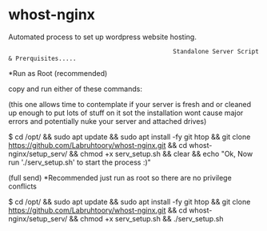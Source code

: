 # whost-nginx
 Automated process to set up wordpress website hosting.
 
 
                                                  Standalone Server Script & Prerquisites.....
 
 *Run as Root (recommended)
 
 copy and run either of these commands:
 
 
(this one allows time to contemplate if your server is fresh and or cleaned up enough to put lots of stuff on it sot the installation wont
cause major errors and potentially nuke your server and attached drives)
 
 $ cd /opt/ && sudo apt update && sudo apt install -fy git htop && git clone https://github.com/Labruhtoory/whost-nginx.git && cd whost-nginx/setup_serv/ && chmod +x serv_setup.sh && clear && echo "Ok, Now run './serv_setup.sh' to start the process :)"






(full send) *Recommended just run as root so there are no privilege conflicts

$ cd /opt/ && sudo apt update && sudo apt install -fy git htop && git clone https://github.com/Labruhtoory/whost-nginx.git && cd whost-nginx/setup_serv/ && chmod +x serv_setup.sh && ./serv_setup.sh
